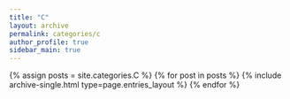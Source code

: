 ```yaml
---
title: "C"
layout: archive
permalink: categories/c
author_profile: true
sidebar_main: true
---
```



{% assign posts = site.categories.C %}
{% for post in posts %} {% include archive-single.html type=page.entries_layout %} {% endfor %}
